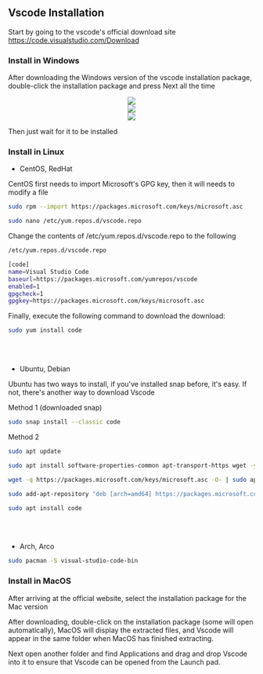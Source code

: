 ## Vscode Installation
Start by going to the vscode's official download site https://code.visualstudio.com/Download

<!-- tabs:start -->
### **Install in Windows**
After downloading the Windows version of the vscode installation package, double-click the installation package and press Next all the time
<div style="text-align:center;">
    <img src="https://media.geeksforgeeks.org/wp-content/uploads/20220307184722/3.png"></img>
</div>
<div style="text-align:center;">
    <img src="https://media.geeksforgeeks.org/wp-content/uploads/20220307184804/5.png"></img>
</div>
<div style="text-align:center;">
    <img src="https://media.geeksforgeeks.org/wp-content/uploads/20220307184823/6.png"></img>
</div>

Then just wait for it to be installed

### **Install in Linux**

- CentOS, RedHat

CentOS first needs to import Microsoft's GPG key, then it will needs to modify a file
```bash
sudo rpm --import https://packages.microsoft.com/keys/microsoft.asc

sudo nano /etc/yum.repos.d/vscode.repo
```

Change the contents of /etc/yum.repos.d/vscode.repo to the following
```bash
/etc/yum.repos.d/vscode.repo

[code]
name=Visual Studio Code
baseurl=https://packages.microsoft.com/yumrepos/vscode
enabled=1
gpgcheck=1
gpgkey=https://packages.microsoft.com/keys/microsoft.asc
```

Finally, execute the following command to download the download:
```bash
sudo yum install code
```

<br><br>

- Ubuntu, Debian

Ubuntu has two ways to install, if you've installed snap before, it's easy. If not, there's another way to download Vscode

Method 1 (downloaded snap)
```bash
sudo snap install --classic code
```

Method 2
```bash
sudo apt update

sudo apt install software-properties-common apt-transport-https wget -y

wget -q https://packages.microsoft.com/keys/microsoft.asc -O- | sudo apt-key add -

sudo add-apt-repository "deb [arch=amd64] https://packages.microsoft.com/repos/vscode stable main"

sudo apt install code
```

<br><br>

- Arch, Arco

```bash
sudo pacman -S visual-studio-code-bin
```

### **Install in MacOS**
After arriving at the official website, select the installation package for the Mac version


After downloading, double-click on the installation package (some will open automatically), MacOS will display the extracted files, and Vscode will appear in the same folder when MacOS has finished extracting.

Next open another folder and find Applications and drag and drop Vscode into it to ensure that Vscode can be opened from the Launch pad.

<!-- tabs:end -->